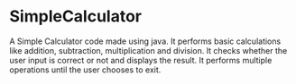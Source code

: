 # SimpleCalculator

A Simple Calculator code made using java. It performs basic calculations like  addition, subtraction, multiplication and division. It checks whether the user input is correct or not and displays the result. It performs multiple operations until the user chooses to exit. 
